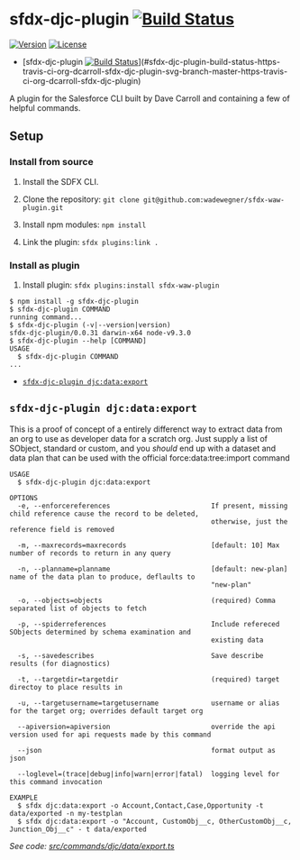 # sfdx-djc-plugin  [![Build Status](https://travis-ci.org/dcarroll/sfdx-djc-plugin.svg?branch=master)](https://travis-ci.org/dcarroll/sfdx-djc-plugin)

<!-- tocstop -->

[![Version](https://img.shields.io/npm/v/datatree.svg)](https://npmjs.org/package/sfdx-djc-plugin)
[![License](https://img.shields.io/npm/l/datatree.svg)](https://github.com/dcarroll/sfdx-djc-plugin/blob/master/package.json)


<!-- toc -->
* [sfdx-djc-plugin  [![Build Status](https://travis-ci.org/dcarroll/sfdx-djc-plugin.svg?branch=master)](https://travis-ci.org/dcarroll/sfdx-djc-plugin)](#sfdx-djc-plugin-build-status-https-travis-ci-org-dcarroll-sfdx-djc-plugin-svg-branch-master-https-travis-ci-org-dcarroll-sfdx-djc-plugin)
<!-- tocstop -->

<!-- install -->
A plugin for the Salesforce CLI built by Dave Carroll and containing a few of helpful commands.

## Setup

### Install from source

1. Install the SDFX CLI.

2. Clone the repository: `git clone git@github.com:wadewegner/sfdx-waw-plugin.git`

3. Install npm modules: `npm install`

4. Link the plugin: `sfdx plugins:link .`

### Install as plugin

1. Install plugin: `sfdx plugins:install sfdx-waw-plugin`

<!-- usage -->
```sh-session
$ npm install -g sfdx-djc-plugin
$ sfdx-djc-plugin COMMAND
running command...
$ sfdx-djc-plugin (-v|--version|version)
sfdx-djc-plugin/0.0.31 darwin-x64 node-v9.3.0
$ sfdx-djc-plugin --help [COMMAND]
USAGE
  $ sfdx-djc-plugin COMMAND
...
```
<!-- usagestop -->
<!-- commands -->
* [`sfdx-djc-plugin djc:data:export`](#sfdx-djc-plugin-djcdataexport)

## `sfdx-djc-plugin djc:data:export`

This is a proof of concept of a entirely differenct way to extract data from an org to use as developer data for a scratch org.  Just supply a list of SObject, standard or custom, and you *should* end up with a dataset and data plan that can be used with the official force:data:tree:import command

```
USAGE
  $ sfdx-djc-plugin djc:data:export

OPTIONS
  -e, --enforcereferences                         If present, missing child reference cause the record to be deleted,
                                                  otherwise, just the reference field is removed

  -m, --maxrecords=maxrecords                     [default: 10] Max number of records to return in any query

  -n, --planname=planname                         [default: new-plan] name of the data plan to produce, deflaults to
                                                  "new-plan"

  -o, --objects=objects                           (required) Comma separated list of objects to fetch

  -p, --spiderreferences                          Include refereced SObjects determined by schema examination and
                                                  existing data

  -s, --savedescribes                             Save describe results (for diagnostics)

  -t, --targetdir=targetdir                       (required) target directoy to place results in

  -u, --targetusername=targetusername             username or alias for the target org; overrides default target org

  --apiversion=apiversion                         override the api version used for api requests made by this command

  --json                                          format output as json

  --loglevel=(trace|debug|info|warn|error|fatal)  logging level for this command invocation

EXAMPLE
  $ sfdx djc:data:export -o Account,Contact,Case,Opportunity -t data/exported -n my-testplan
  $ sfdx djc:data:export -o "Account, CustomObj__c, OtherCustomObj__c, Junction_Obj__c" - t data/exported
```

_See code: [src/commands/djc/data/export.ts](https://github.com/dcarroll/datatree/blob/v0.0.31/src/commands/djc/data/export.ts)_
<!-- commandsstop -->
